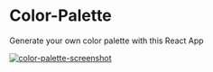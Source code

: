 # Color-Palette
Generate your own color palette with this React App

[![color-palette-screenshot](https://user-images.githubusercontent.com/36923806/214453864-c39eb032-bd64-474b-8938-0e065a7066f0.png)](https://francescabambozzi.github.io/Color-Palette/)
